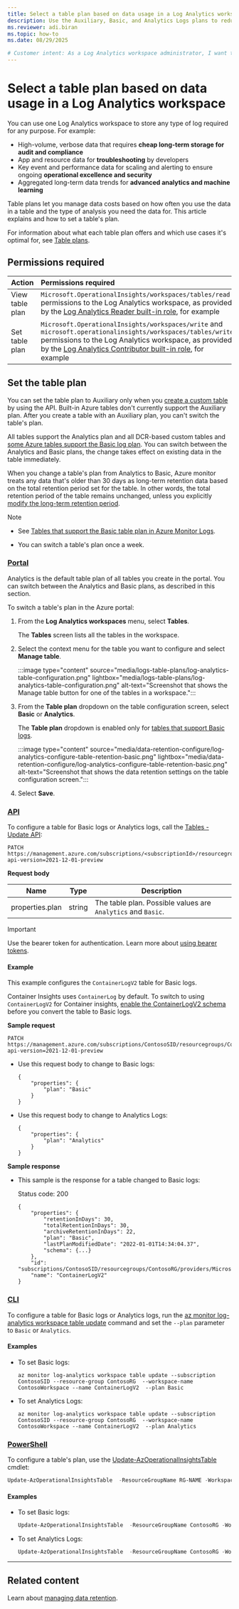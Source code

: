 ```yaml
---
title: Select a table plan based on data usage in a Log Analytics workspace
description: Use the Auxiliary, Basic, and Analytics Logs plans to reduce costs and take advantage of advanced analytics capabilities in Azure Monitor Logs.
ms.reviewer: adi.biran
ms.topic: how-to
ms.date: 08/29/2025

# Customer intent: As a Log Analytics workspace administrator, I want to manage configure the plans of tables in my Log Analytics workspace so that I pay less for data I use less frequently.
---
```


# Select a table plan based on data usage in a Log Analytics workspace

You can use one Log Analytics workspace to store any type of log required for any purpose. For example:

* High-volume, verbose data that requires **cheap long-term storage for audit and compliance**
* App and resource data for **troubleshooting** by developers
* Key event and performance data for scaling and alerting to ensure ongoing **operational excellence and security**
* Aggregated long-term data trends for **advanced analytics and machine learning** 

Table plans let you manage data costs based on how often you use the data in a table and the type of analysis you need the data for. This article explains and how to set a table's plan.

For information about what each table plan offers and which use cases it's optimal for, see [Table plans](data-platform-logs.md#table-plans).

## Permissions required

| Action | Permissions required |
|:-------|:---------------------|
| View table plan | `Microsoft.OperationalInsights/workspaces/tables/read` permissions to the Log Analytics workspace, as provided by the [Log Analytics Reader built-in role](./manage-access.md#log-analytics-reader), for example |
| Set table plan | `Microsoft.OperationalInsights/workspaces/write` and `microsoft.operationalinsights/workspaces/tables/write` permissions to the Log Analytics workspace, as provided by the [Log Analytics Contributor built-in role](./manage-access.md#log-analytics-contributor), for example |
  
## Set the table plan

You can set the table plan to Auxiliary only when you [create a custom table](create-custom-table-auxiliary.md#create-a-custom-table-with-the-auxiliary-plan) by using the API. Built-in Azure tables don't currently support the Auxiliary plan. After you create a table with an Auxiliary plan, you can't switch the table's plan.

All tables support the Analytics plan and all DCR-based custom tables and [some Azure tables support the Basic log plan](basic-logs-azure-tables.md). You can switch between the Analytics and Basic plans, the change takes effect on existing data in the table immediately. 

When you change a table's plan from Analytics to Basic, Azure monitor treats any data that's older than 30 days as long-term retention data based on the total retention period set for the table. In other words, the total retention period of the table remains unchanged, unless you explicitly [modify the long-term retention period](../logs/data-retention-configure.md). 

> [!NOTE]
> * See [Tables that support the Basic table plan in Azure Monitor Logs](basic-logs-azure-tables.md).
>
> * You can switch a table's plan once a week.

### [Portal](#tab/portal-1)

Analytics is the default table plan of all tables you create in the portal. You can switch between the Analytics and Basic plans, as described in this section.

To switch a table's plan in the Azure portal:

1. From the **Log Analytics workspaces** menu, select **Tables**.

    The **Tables** screen lists all the tables in the workspace.

1. Select the context menu for the table you want to configure and select **Manage table**.

    :::image type="content" source="media/logs-table-plans/log-analytics-table-configuration.png" lightbox="media/logs-table-plans/log-analytics-table-configuration.png" alt-text="Screenshot that shows the Manage table button for one of the tables in a workspace.":::

1. From the **Table plan** dropdown on the table configuration screen, select **Basic** or **Analytics**.

    The **Table plan** dropdown is enabled only for [tables that support Basic logs](basic-logs-azure-tables.md).

    :::image type="content" source="media/data-retention-configure/log-analytics-configure-table-retention-basic.png" lightbox="media/data-retention-configure/log-analytics-configure-table-retention-basic.png" alt-text="Screenshot that shows the data retention settings on the table configuration screen.":::

1. Select **Save**.

### [API](#tab/api-1)

To configure a table for Basic logs or Analytics logs, call the [Tables - Update API](/rest/api/loganalytics/tables/create-or-update):

```http
PATCH https://management.azure.com/subscriptions/<subscriptionId>/resourcegroups/<resourceGroupName>/providers/Microsoft.OperationalInsights/workspaces/<workspaceName>/tables/<tableName>?api-version=2021-12-01-preview
```

**Request body**

| Name            | Type   | Description                                                  |
|-----------------|--------|--------------------------------------------------------------|
| properties.plan | string | The table plan. Possible values are `Analytics` and `Basic`. |

> [!IMPORTANT]
> Use the bearer token for authentication. Learn more about [using bearer tokens](https://social.technet.microsoft.com/wiki/contents/articles/51140.azure-rest-management-api-the-quickest-way-to-get-your-bearer-token.aspx).

#### Example

This example configures the `ContainerLogV2` table for Basic logs.

Container Insights uses `ContainerLog` by default. To switch to using `ContainerLogV2` for Container insights, [enable the ContainerLogV2 schema](../containers/container-insights-logging-v2.md) before you convert the table to Basic logs.

**Sample request**

```http
PATCH https://management.azure.com/subscriptions/ContosoSID/resourcegroups/ContosoRG/providers/Microsoft.OperationalInsights/workspaces/ContosoWorkspace/tables/ContainerLogV2?api-version=2021-12-01-preview
```

* Use this request body to change to Basic logs:

    ```http
    {
        "properties": {
            "plan": "Basic"
        }
    }
    ```

* Use this request body to change to Analytics Logs:

    ```http
    {
        "properties": {
            "plan": "Analytics"
        }
    }
    ```

**Sample response**

* This sample is the response for a table changed to Basic logs:
    
    Status code: 200
    
    ```http
    {
        "properties": {
            "retentionInDays": 30,
            "totalRetentionInDays": 30,
            "archiveRetentionInDays": 22,
            "plan": "Basic",
            "lastPlanModifiedDate": "2022-01-01T14:34:04.37",
            "schema": {...}        
        },
        "id": "subscriptions/ContosoSID/resourcegroups/ContosoRG/providers/Microsoft.OperationalInsights/workspaces/ContosoWorkspace",
        "name": "ContainerLogV2"
    }
    ```

### [CLI](#tab/cli-1)

To configure a table for Basic logs or Analytics logs, run the [az monitor log-analytics workspace table update](/cli/azure/monitor/log-analytics/workspace/table#az-monitor-log-analytics-workspace-table-update) command and set the `--plan` parameter to `Basic` or `Analytics`.

#### Examples

* To set Basic logs:

    ```azurecli
    az monitor log-analytics workspace table update --subscription ContosoSID --resource-group ContosoRG  --workspace-name ContosoWorkspace --name ContainerLogV2  --plan Basic
    ```

* To set Analytics Logs:

    ```azurecli
    az monitor log-analytics workspace table update --subscription ContosoSID --resource-group ContosoRG  --workspace-name ContosoWorkspace --name ContainerLogV2  --plan Analytics
    ```

### [PowerShell](#tab/azure-powershell)

To configure a table's plan, use the [Update-AzOperationalInsightsTable](/powershell/module/az.operationalinsights/Update-AzOperationalInsightsTable) cmdlet:

```powershell
Update-AzOperationalInsightsTable  -ResourceGroupName RG-NAME -WorkspaceName WORKSPACE-NAME -TableName TABLE-NAME -Plan Basic|Analytics
```

#### Examples

* To set Basic logs:

    ```powershell
    Update-AzOperationalInsightsTable  -ResourceGroupName ContosoRG -WorkspaceName ContosoWorkspace -TableName ContainerLogV2 -Plan Basic
    ```

* To set Analytics Logs:

    ```powershell
    Update-AzOperationalInsightsTable  -ResourceGroupName ContosoRG -WorkspaceName ContosoWorkspace -TableName ContainerLogV2 -Plan Analytics
    ```

---

## Related content

Learn about [managing data retention](../logs/data-retention-configure.md).

